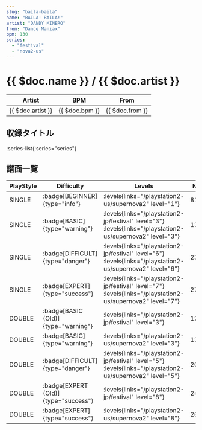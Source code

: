 ```yaml
---
slug: "baila-baila"
name: "BAILA! BAILA!"
artist: "DANDY MINERO"
from: "Dance Maniax"
bpm: 130
series:
  - "festival"
  - "nova2-us"
---
```


# {{ $doc.name }} / {{ $doc.artist }}

|Artist|BPM|From|
|------|---|----|
|{{ $doc.artist }}|{{ $doc.bpm }}|{{ $doc.from }}|

## 収録タイトル

:series-list{:series="series"}

## 譜面一覧

|PlayStyle|Difficulty|Levels|Notes|Movie|
|---------|----------|------|-----|-----|
|SINGLE| :badge[BEGINNER]{type="info"}|<div class="field is-grouped is-grouped-multiline"> :levels{links="/playstation2-us/supernova2" level="1"}</div>|81/0||
|SINGLE| :badge[BASIC]{type="warning"}|<div class="field is-grouped is-grouped-multiline"> :levels{links="/playstation2-jp/festival" level="3"} :levels{links="/playstation2-us/supernova2" level="3"}</div>|134/23||
|SINGLE| :badge[DIFFICULT]{type="danger"}|<div class="field is-grouped is-grouped-multiline"> :levels{links="/playstation2-jp/festival" level="6"} :levels{links="/playstation2-us/supernova2" level="6"}</div>|230/22||
|SINGLE| :badge[EXPERT]{type="success"}|<div class="field is-grouped is-grouped-multiline"> :levels{links="/playstation2-jp/festival" level="7"} :levels{links="/playstation2-us/supernova2" level="7"}</div>|279/25||
|DOUBLE| :badge[BASIC (Old)]{type="warning"}|<div class="field is-grouped is-grouped-multiline"> :levels{links="/playstation2-jp/festival" level="3"}</div>|129/15||
|DOUBLE| :badge[BASIC]{type="warning"}|<div class="field is-grouped is-grouped-multiline"> :levels{links="/playstation2-us/supernova2" level="3"}</div>|136/13||
|DOUBLE| :badge[DIFFICULT]{type="danger"}|<div class="field is-grouped is-grouped-multiline"> :levels{links="/playstation2-jp/festival" level="5"} :levels{links="/playstation2-us/supernova2" level="5"}</div>|209/17||
|DOUBLE| :badge[EXPERT (Old)]{type="success"}|<div class="field is-grouped is-grouped-multiline"> :levels{links="/playstation2-jp/festival" level="8"}</div>|243/20||
|DOUBLE| :badge[EXPERT]{type="success"}|<div class="field is-grouped is-grouped-multiline"> :levels{links="/playstation2-us/supernova2" level="8"}</div>|263/18||
